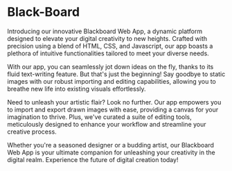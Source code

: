 # Black-Board

Introducing our innovative Blackboard Web App, a dynamic platform designed to elevate your digital creativity to new heights. Crafted with precision using a blend of HTML, CSS, and Javascript, our app boasts a plethora of intuitive functionalities tailored to meet your diverse needs.

With our app, you can seamlessly jot down ideas on the fly, thanks to its fluid text-writing feature. But that's just the beginning! Say goodbye to static images with our robust importing and editing capabilities, allowing you to breathe new life into existing visuals effortlessly.

Need to unleash your artistic flair? Look no further. Our app empowers you to import and export drawn images with ease, providing a canvas for your imagination to thrive. Plus, we've curated a suite of editing tools, meticulously designed to enhance your workflow and streamline your creative process.

Whether you're a seasoned designer or a budding artist, our Blackboard Web App is your ultimate companion for unleashing your creativity in the digital realm. Experience the future of digital creation today!
